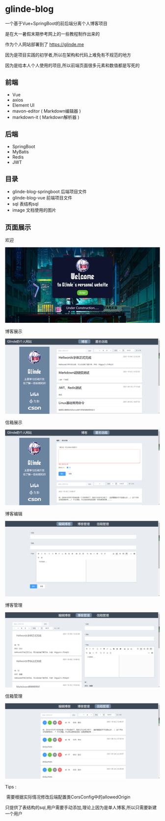 # glinde-blog

一个基于Vue+SpringBoot的前后端分离个人博客项目

是在大一暑假末期参考网上的一些教程制作出来的

作为个人网站部署到了 <https://glinde.me>

因为是项目实践的初学者,所以在架构和代码上难免有不规范的地方

因为是给本人个人使用的项目,所以前端页面很多元素和数值都是写死的

## 前端

- Vue
- axios
- Element UI
- mavon-editor ( Markdown编辑器 )
- markdown-it ( Markdown解析器 )

## 后端

- SpringBoot
- MyBatis
- Redis
- JWT

## 目录

- glinde-blog-springboot    后端项目文件
- glinde-blog-vue               前端项目文件
- sql                                   表结构sql
- image                             文档使用的图片

## 页面展示

欢迎

![欢迎](https://github.com/GlindeAL/glinde-blog/blob/051cb42fb1b89a4b7b4cec64555bf52b0190e869/image/welcome.png)

博客展示

![博客展示](https://github.com/GlindeAL/glinde-blog/blob/051cb42fb1b89a4b7b4cec64555bf52b0190e869/image/home.png)

信箱展示

![信箱展示](https://github.com/GlindeAL/glinde-blog/blob/051cb42fb1b89a4b7b4cec64555bf52b0190e869/image/mailbox.png)

博客编辑

![博客编辑](https://github.com/GlindeAL/glinde-blog/blob/051cb42fb1b89a4b7b4cec64555bf52b0190e869/image/EditBlog.png)

博客管理

![博客管理](https://github.com/GlindeAL/glinde-blog/blob/051cb42fb1b89a4b7b4cec64555bf52b0190e869/image/BlogManagement.png)

信箱管理

![信箱管理](https://github.com/GlindeAL/glinde-blog/blob/051cb42fb1b89a4b7b4cec64555bf52b0190e869/image/MailboxManagement.png)

Tips :

​	需要根据实际情况修改后端配置类CorsConfig中的allowedOrigin

​	只提供了表结构的sql,用户需要手动添加,理论上因为是单人博客,所以只需要新建一个用户

​	
